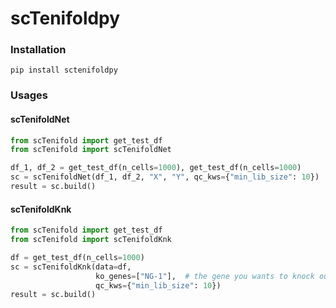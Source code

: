 # scTenifoldpy

### Installation
```
pip install sctenifoldpy
```


### Usages

#### scTenifoldNet
```python
from scTenifold import get_test_df
from scTenifold import scTenifoldNet

df_1, df_2 = get_test_df(n_cells=1000), get_test_df(n_cells=1000)
sc = scTenifoldNet(df_1, df_2, "X", "Y", qc_kws={"min_lib_size": 10})
result = sc.build()
```

#### scTenifoldKnk
```python
from scTenifold import get_test_df
from scTenifold import scTenifoldKnk

df = get_test_df(n_cells=1000)
sc = scTenifoldKnk(data=df, 
                   ko_genes=["NG-1"],  # the gene you wants to knock out
                   qc_kws={"min_lib_size": 10})
result = sc.build()
```